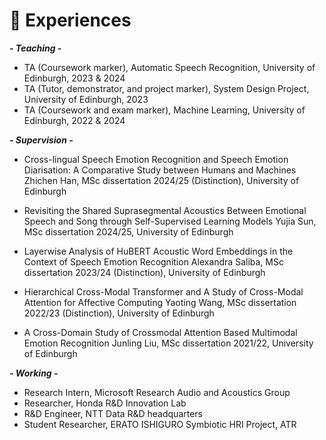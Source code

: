 # 👔 Experiences
***- Teaching -***
- TA (Coursework marker), Automatic Speech Recognition, University of Edinburgh, 2023 & 2024
- TA (Tutor, demonstrator, and project marker), System Design Project, University of Edinburgh, 2023
- TA (Coursework and exam marker), Machine Learning, University of Edinburgh, 2022 & 2024

***- Supervision -***
- Cross-lingual Speech Emotion Recognition and Speech Emotion Diarisation: A Comparative Study between Humans and Machines
  Zhichen Han, MSc dissertation 2024/25 (Distinction), University of Edinburgh

- Revisiting the Shared Suprasegmental Acoustics Between Emotional Speech and Song through Self-Supervised Learning Models
  Yujia Sun, MSc dissertation 2024/25, University of Edinburgh

- Layerwise Analysis of HuBERT Acoustic Word Embeddings in the Context of Speech Emotion Recognition
  Alexandra Saliba, MSc dissertation 2023/24 (Distinction), University of Edinburgh

- Hierarchical Cross-Modal Transformer and A Study of Cross-Modal Attention for Affective Computing
  Yaoting Wang, MSc dissertation 2022/23 (Distinction), University of Edinburgh

- A Cross-Domain Study of Crossmodal Attention Based Multimodal Emotion Recognition
  Junling Liu, MSc dissertation 2021/22, University of Edinburgh

***- Working -***
- Research Intern, Microsoft Research Audio and Acoustics Group
- Researcher, Honda R&D Innovation Lab
- R&D Engineer, NTT Data R&D headquarters
- Student Researcher, ERATO ISHIGURO Symbiotic HRI Project, ATR